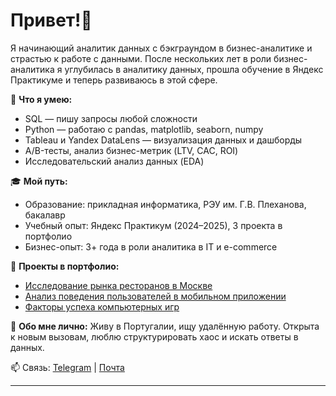 # Привет!👋

Я начинающий аналитик данных с бэкграундом в бизнес-аналитике и страстью к работе с данными. После нескольких лет в роли бизнес-аналитика я углубилась в аналитику данных, прошла обучение в Яндекс Практикуме и теперь развиваюсь в этой сфере.

📌 **Что я умею:**
- SQL — пишу запросы любой сложности
- Python — работаю с pandas, matplotlib, seaborn, numpy
- Tableau и Yandex DataLens — визуализация данных и дашборды
- A/B-тесты, анализ бизнес-метрик (LTV, CAC, ROI)
- Исследовательский анализ данных (EDA)

🎓 **Мой путь:**
- Образование: прикладная информатика, РЭУ им. Г.В. Плеханова, бакалавр
- Учебный опыт: Яндекс Практикум (2024–2025), 3 проекта в портфолио
- Бизнес-опыт: 3+ года в роли аналитика в IT и e-commerce

📂 **Проекты в портфолио:**
- [Исследование рынка ресторанов в Москве](https://github.com/owliger/restaurant-market-moscow)
- [Анализ поведения пользователей в мобильном приложении](ссылка)
- [Факторы успеха компьютерных игр](ссылка)

💬 **Обо мне лично:**
Живу в Португалии, ищу удалённую работу. Открыта к новым вызовам, люблю структурировать хаос и искать ответы в данных.

📫 Связь: [Telegram](t.me/owliger) | [Почта](mailto:owliger18@gmail.com)

---

<!-- Заметка: для отображения на главной странице GitHub, этот файл должен быть размещён в репозитории с названием, совпадающим с твоим никнеймом -->
